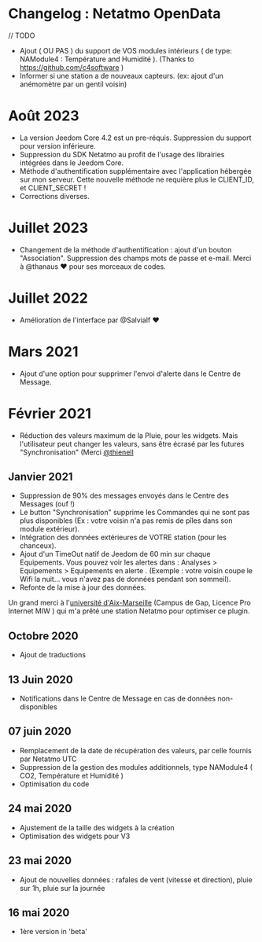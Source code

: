 # Changelog : Netatmo OpenData

// TODO
- Ajout ( OU PAS ) du support de VOS modules intérieurs ( de type:  NAModule4 : Température and Humidité ). (Thanks to https://github.com/c4software )
- Informer si une station a de nouveaux capteurs. (ex: ajout d'un anémomètre par un gentil voisin)

# Août 2023
- La version Jeedom Core 4.2 est un pre-réquis. Suppression du support pour version inférieure. 
- Suppression du SDK Netatmo au profit de l'usage des librairies intégrées dans le Jeedom Core.
- Méthode d'authentification supplémentaire avec l'application hébergée sur mon serveur. Cette nouvelle méthode ne requière plus le CLIENT_ID, et CLIENT_SECRET !
- Corrections diverses.

# Juillet 2023
- Changement de la méthode d'authentification : ajout d'un bouton "Association". Suppression des champs mots de passe et e-mail. Merci à @thanaus ❤ pour ses morceaux de codes.️

# Juillet 2022
- Amélioration de l'interface par @Salvialf ❤️

# Mars 2021 
- Ajout d'une option pour supprimer l'envoi d'alerte dans le Centre de Message.

# Février 2021
- Réduction des valeurs maximum de la Pluie, pour les widgets. Mais l'utilisateur peut changer les valeurs, sans être écrasé par les futures "Synchronisation" (Merci [@thienell](https://community.jeedom.com/u/thienell)

## Janvier 2021
- Suppression de 90% des messages envoyés dans le Centre des Messages (ouf !)
- Le button "Synchronisation" supprime les Commandes qui ne sont pas plus disponibles (Ex : votre voisin n'a pas remis de pîles dans son module extérieur).
- Intégration des données extérieures de VOTRE station (pour les chanceux).
- Ajout d'un TimeOut natif de Jeedom de 60 min sur chaque Equipements. Vous pouvez voir les alertes dans : Analyses > Equipements > Equipements en alerte . (Exemple : votre voisin coupe le Wifi la nuit... vous n'avez pas de données pendant son sommeil).
- Refonte de la mise à jour des données.

Un grand merci à l'[université d'Aix-Marseille](http://www.gap.univ-mrs.fr/miw/) (Campus de Gap, Licence Pro Internet MIW ) qui m'a prêté une station Netatmo pour optimiser ce plugin. 

## Octobre 2020
- Ajout de traductions

## 13 Juin 2020  
- Notifications dans le Centre de Message en cas de données non-disponibles

## 07 juin 2020
- Remplacement de la date de récupération des valeurs, par celle fournis par Netatmo UTC
- Suppression de la gestion des modules additionnels, type NAModule4 ( CO2, Température et Humidité )
- Optimisation du code

## 24 mai 2020 
- Ajustement de la taille des widgets à la création
- Optimisation des widgets pour V3

## 23 mai 2020
- Ajout de nouvelles données : rafales de vent (vitesse et direction), pluie sur 1h, pluie sur la journée

## 16 mai 2020
- 1ère version in 'beta'
